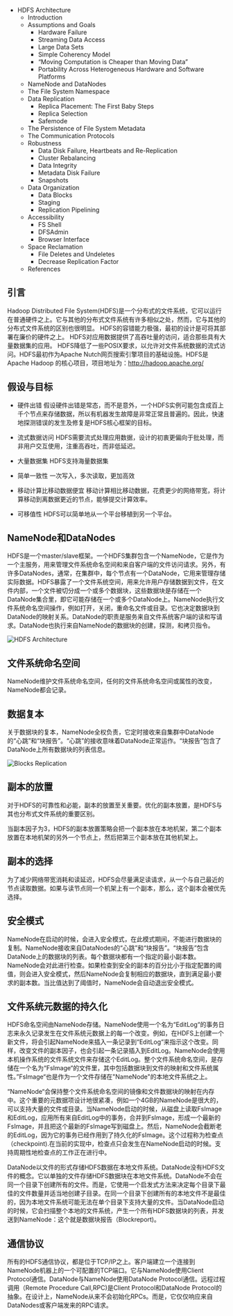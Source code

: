 - HDFS Architecture
  - Introduction
  - Assumptions and Goals
    - Hardware Failure
    - Streaming Data Access
    - Large Data Sets
    - Simple Coherency Model
    - “Moving Computation is Cheaper than Moving Data”
    - Portability Across Heterogeneous Hardware and Software Platforms
  - NameNode and DataNodes
  - The File System Namespace
  - Data Replication
    - Replica Placement: The First Baby Steps
    - Replica Selection
    - Safemode
  - The Persistence of File System Metadata
  - The Communication Protocols
  - Robustness
    - Data Disk Failure, Heartbeats and Re-Replication
    - Cluster Rebalancing
    - Data Integrity
    - Metadata Disk Failure
    - Snapshots
  - Data Organization
    - Data Blocks
    - Staging
    - Replication Pipelining
  - Accessibility
    - FS Shell
    - DFSAdmin
    - Browser Interface
  - Space Reclamation
    - File Deletes and Undeletes
    - Decrease Replication Factor
  - References


引言
--
Hadoop Distributed File System(HDFS)是一个分布式的文件系统，它可以运行在普通硬件之上。它与其他的分布式文件系统有许多相似之处，然而，它与其他的分布式文件系统的区别也很明显。
HDFS的容错能力极强，最初的设计是可将其部署在廉价的硬件之上。
HDFS对应用数据提供了高吞吐量的访问，适合那些具有大量数据集的应用。
HDFS降低了一些POSIX要求，以允许对文件系统数据的流式访问。HDFS最初作为Apache Nutch网页搜索引擎项目的基础设施。HDFS是Apache Hadoop 的核心项目，项目地址为：http://hadoop.apache.org/

假设与目标
--
- 硬件出错
  假设硬件出错是常态，而不是意外，一个HDFS实例可能包含成百上千个节点来存储数据，所以有机器发生故障是非常正常且普遍的。因此，快速地探测错误的发生及修复是HDFS核心框架的目标。

- 流式数据访问
  HDFS需要流式处理应用数据，设计的初衷更偏向于批处理，而非用户交互使用，注重高吞吐，而非低延迟。

- 大量数据集
  HDFS支持海量数据集

- 简单一致性
  一次写入，多次读取，更加高效

- 移动计算比移动数据便宜
  移动计算相比移动数据，花费更少的网络带宽，将计算移动到离数据更近的节点，能够提交计算效率。

- 可移值性
  HDFS可以简单地从一个平台移植到另一个平台。

NameNode和DataNodes
--

HDFS是一个master/slave框架。一个HDFS集群包含一个NameNode，它是作为一个主服务，用来管理文件系统命名空间和来自客户端的文件访问请求。另外，有许多DataNodes，通常，在集群中，每个节点有一个DataNode，它用来管理存储实际数据。HDFS暴露了一个文件系统空间，用来允许用户存储数据到文件，在文件内部，一个文件被切分成一个或多个数据块，这些数据块是存储在一个DataNode集合里，即它可能存储在一个或多个DataNode上。NameNode执行文件系统命名空间操作，例如打开，关闭，重命名文件或目录。它也决定数据块到DataNode的映射关系。DataNode的职责是服务来自文件系统客户端的读和写请求。DataNode也执行来自NameNode的数据块的创建，探测，和拷贝指令。


![HDFS Architecture](http://hadoop.apache.org/docs/r2.7.3/hadoop-project-dist/hadoop-hdfs/images/hdfsarchitecture.png)

文件系统命名空间
-- 
NameNode维护文件系统命名空间，任何的文件系统命名空间或属性的改变，NameNode都会记录。

数据复本
--
关于数据块的复本，NameNode全权负责，它定时接收来自集群中DataNode的“心跳”和“块报告”。“心跳”的接收意味着DataNode正常运作。“块报告”包含了DataNode上所有数据块的列表信息。

![Blocks Replication](http://hadoop.apache.org/docs/r2.7.3/hadoop-project-dist/hadoop-hdfs/images/hdfsdatanodes.png)

副本的放置
--
对于HDFS的可靠性和必能，副本的放置至关重要。优化的副本放置，是HDFS与其也分布式文件系统的重要区别。

当副本因子为3，HDFS的副本放置策略会把一个副本放在本地机架，第二个副本放置在本地机架的另外一个节点上，然后把第三个副本放在其他机架上。

副本的选择
--
为了减少网络带宽消耗和读延迟，HDFS会尽量满足读请求，从一个与自己最近的节点读取数据。如果与读节点同一个机架上有一个副本，那么，这个副本会被优先选择。

安全模式
--
NameNode在启动的时候，会进入安全模式，在此模式期间，不能进行数据块的复制。NameNode接收来自DataNodes的“心跳”和“块报告”。“块报告”包含DataNode上的数据块的列表。每个数据块都有一个指定的最小副本数。NameNode会对此进行检查。如果检查到安全的副本的百分比小于指定配置的阈值，则会进入安全模式，然后NameNode会复制相应的数据块，直到满足最小要求的副本数。当比值达到了阈值时，NameNode会自动退出安全模式。

文件系统元数据的持久化
--
HDFS命名空间由NameNode存储。NameNode使用一个名为“EditLog“的事务日志来永久记录发生在文件系统元数据上的每一个改变。例如，在HDFS上创建一个新文件，将会引起NameNode来插入一条记录到“EditLog“来指示这个改变。同样，改变文件的副本因子，也会引起一条记录插入到EditLog。NameNode会使用本机操作系统的文件系统文件来存储这个EditLog。整个文件系统命名空间，是存储在一个名为“FsImage“的文件里，其中包括数据块到文件的映射和文件系统属性。”FsImage“也是作为一个文件存储在"NameNode"的本地文件系统之上。

“NameNode“会保持整个文件系统命名空间的镜像和文件数据块的映射在内存中。这个重要的元数据项设计地很紧凑，例如一个4GB的NameNode是很大的，可以支持大量的文件或目录。当NameNode启动的时候，从磁盘上读取FsImage和EditLog，应用所有来自EditLog中的事务，合并到FsImage，形成一个最新的FsImage，并且把这个最新的FsImage写到磁盘上。然后，NameNode会截断老的EditLog，因为它的事务已经作用到了持久化的FsImage。这个过程称为检查点（checkpoint).在当前的实现中，检查点只会发生在NameNode启动的时候。支持周期性地检查点的工作正在进行中。

DataNode以文件的形式存储HDFS数据在本地文件系统。DataNode没有HDFS文件的概念。它以单独的文件存储HDFS数据块在本地文件系统。DataNode不会在同一个目录下创建所有的文件。而是，它使用一个启发式方法来决定每个目录下最佳的文件数量并适当地创建子目录。在同一个目录下创建所有的本地文件不是最佳的，因为本地文件系统可能无法在单个目录下支持大量的文件。当DataNode启动的时候，它会扫描整个本地的文件系统，产生一个所有HDFS数据块的列表，并发送到NameNode：这个就是数据块报告（Blockreport)。

通信协议
--
所有的HDFS通信协议，都是位于TCP/IP之上。客户端建立一个连接到NameNode机器上的一个可配置的TCP端口。它与NameNode使用Client Protocol通信。DataNode与NameNode使用DataNode Protocol通信。远程过程调用（Remote Procedure Call,RPC)是Client Protocol和DataNode Protocol的抽象。在设计上，NameNode从来不会初始化RPCs。而是，它仅仅响应来自DataNodes或客户端发来的RPC请求。

